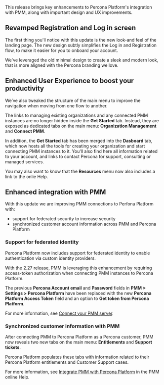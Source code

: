 This release brings key enhancements to Percona Platform's integration with PMM, along with important design and UX improvements.

## Revamped Registration and Log in screen

The first thing you'll notice with this update is the new look-and feel of the landing page. The new design subtly simplifies the Log in and Registration flow, to make it easier for you to onboard your account. 

We've leveraged the old minimal design to create a sleek and modern look, that is more aligned with the Percona branding we love. 

## Enhanced User Experience to boost your productivity
We’ve also tweaked the structure of the main menu to improve the navigation when moving from one flow to another. 

The links to managing existing organizations and any connected PMM instances are no longer hidden inside the **Get Started** tab. Instead, they are exposed as dedicated tabs on the main menu: **Organization Management** and **Connect PMM**. 

In addition, the **Get Started** tab has been merged into the **Dasboard** tab, which now hosts all the tools for creating your organization and start connecting PMM instances to it. 
You'll also find here all information related to your account, and links to contact Percona for support, consulting or managed services. 

You may also want to know that the **Resources** menu now also includes a link to the onlie Help.


## Enhanced integration with PMM
With this update we are improving PMM connections to Perfona Platform with:
-  support for federated security to increase security 
- synchronized customer account information across PMM and Percona Platform

### Support for federated identity
Percona Platform now includes support for federated identity to enable authentication via custom identity providers. 

With the 2.27 release, PMM is leveraging this enhancement by requiring access-token authorization when connecting PMM instances to Percona Platform. 

The previous **Percona Account email** and **Password** fields in  **PMM > Settings > Percona Platform** have been replaced with the new **Percona Platform Access Token** field and an option to **Get token from Percona Platform**.

For more information, see [Connect your PMM server](connect-pmm.md).

### Synchronized customer information with PMM 
After connecting PMM to Percona Platform as a Percona customer, PMM now reveals two new tabs on the main menu: **Entitlements** and **Support tickets**. 
 
Percona Platform populates these tabs with  information related to their Percona Platform  entitlements and Customer Support cases.

For more information, see [Integrate PMM with Percona Platform](https://www.percona.com/doc/percona-monitoring-and-management/2.x/how-to/integrate-platform.html) in the PMM online Help.